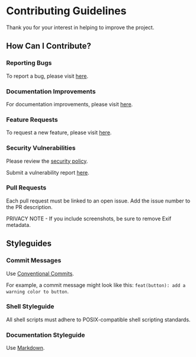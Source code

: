 # Contributing Guidelines

Thank you for your interest in helping to improve the project.

## How Can I Contribute?

### Reporting Bugs

To report a bug, please visit [here](https://github.com/bitcoin-tools/nodebuilder/issues/new?labels=bug&projects=&template=bug_report.yaml&title=%5BBUG%5D+-+).

### Documentation Improvements

For documentation improvements, please visit [here](https://github.com/bitcoin-tools/nodebuilder/issues/new?labels=documentation&projects=&template=documentation.yaml&title=%5BDOCS%5D).

### Feature Requests

To request a new feature, please visit [here](https://github.com/bitcoin-tools/nodebuilder/issues/new?assignees=&labels=feature&projects=&template=feature_request.yaml&title=%5BFEAT%5D+-+).

### Security Vulnerabilities

Please review the [security policy](https://github.com/bitcoin-tools/nodebuilder/security/policy).

Submit a vulnerability report [here](https://github.com/bitcoin-tools/nodebuilder/security/advisories/new).

### Pull Requests

Each pull request must be linked to an open issue. Add the issue number to the PR description.

PRIVACY NOTE - If you include screenshots, be sure to remove Exif metadata.

## Styleguides

### Commit Messages

Use [Conventional Commits](https://www.conventionalcommits.org/).

For example, a commit message might look like this: `feat(button): add a warning color to button`.

### Shell Styleguide

All shell scripts must adhere to POSIX-compatible shell scripting standards.

### Documentation Styleguide

Use [Markdown](https://daringfireball.net/projects/markdown/basics).
